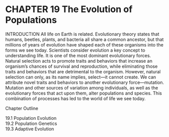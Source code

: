 # CHAPTER 19 The Evolution of Populations

INTRODUCTION All life on Earth is related. Evolutionary theory states that humans, beetles, plants, and bacteria all share a common ancestor, but that millions of years of evolution have shaped each of these organisms into the forms we see today. Scientists consider evolution a key concept to understanding life. It is one of the most dominant evolutionary forces. Natural selection acts to promote traits and behaviors that increase an organism’s chances of survival and reproduction, while eliminating those traits and behaviors that are detrimental to the organism. However, natural selection can only, as its name implies, select—it cannot create. We can attribute novel traits and behaviors to another evolutionary force—mutation. Mutation and other sources of variation among individuals, as well as the evolutionary forces that act upon them, alter populations and species. This combination of processes has led to the world of life we see today.

Chapter Outline

19.1 Population Evolution   
19.2 Population Genetics   
19.3 Adaptive Evolution